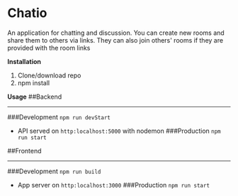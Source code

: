 ﻿# Chatio

An application for chatting and discussion. You can create new rooms and share them to others via links. They can also join others' rooms if they are provided with the room links

**Installation**
1. Clone/download repo
2. npm install

**Usage**
##Backend
***
###Development
`npm run devStart`
- API served on `http:localhost:5000` with nodemon
###Production
`npm run start`

##Frontend
***
###Development
`npm run build`
- App server on `http:localhost:3000`
###Production
`npm run start`
